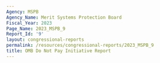 ```yaml
---
Agency: MSPB
Agency_Name: Merit Systems Protection Board
Fiscal_Year: 2023
Page_Name: 2023_MSPB_9
Report_Id: '9'
layout: congressional-reports
permalink: /resources/congressional-reports/2023_MSPB_9
title: OMB Do Not Pay Initiative Report
---
```

